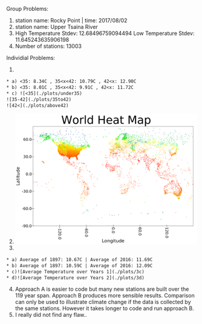 Group Problems:

  1. station name: Rocky Point | time: 2017/08/02
  2. station name: Upper Tsaina River
  3. High Temperature Stdev: 12.68496759094494 
     Low Temperature Stdev: 11.645243635906198
  4. Number of stations: 13003

Individial Problems:

  1. 
    * a) <35: 8.34C , 35<x<42: 10.79C , 42<x: 12.90C
    * b) <35: 8.01C , 35<x<42: 9.91C , 42<x: 11.72C
    * c) ![<35](./plots/under35)
    ![35-42](./plots/35to42)
    ![42<](./plots/above42)
  2. ![heat map](./plots/heatmap)
  3. 
    * a) Average of 1897: 10.67C | Average of 2016: 11.69C
    * b) Average of 1897: 10.59C | Average of 2016: 12.09C
    * c)![Average Temperature over Years 1](./plots/3c)
    * d)![Average Temperature over Years 2](./plots/3d)  
  4. Approach A is easier to code but many new stations are built over the 119 year span. Approach B produces more sensible results. Comparison can only be used to illustrate climate change if the data is collected by the same stations. However it takes longer to code and run approach B.
  5. I really did not find any flaw..